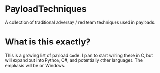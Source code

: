# PayloadTechniques
A collection of traditional adversay / red team techniques used in payloads.

# What is this exactly?
This is a growing list of payload code. I plan to start writing these in C, but will expand out into Python, C#, and potentially other languages.
The emphasis will be on Windows.
